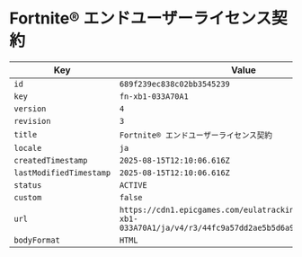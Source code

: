 # Fortnite® エンドユーザーライセンス契約

| Key | Value |
| --- | ----- |
| `id` | `689f239ec838c02bb3545239` |
| `key` | `fn-xb1-033A70A1` |
| `version` | `4` |
| `revision` | `3` |
| `title` | `Fortnite® エンドユーザーライセンス契約` |
| `locale` | `ja` |
| `createdTimestamp` | `2025-08-15T12:10:06.616Z` |
| `lastModifiedTimestamp` | `2025-08-15T12:10:06.616Z` |
| `status` | `ACTIVE` |
| `custom` | `false` |
| `url` | `https://cdn1.epicgames.com/eulatracking-download/fn-xb1-033A70A1/ja/v4/r3/44fc9a57dd2ae5b5d6a9587b229c2aa9.pdf` |
| `bodyFormat` | `HTML` |
